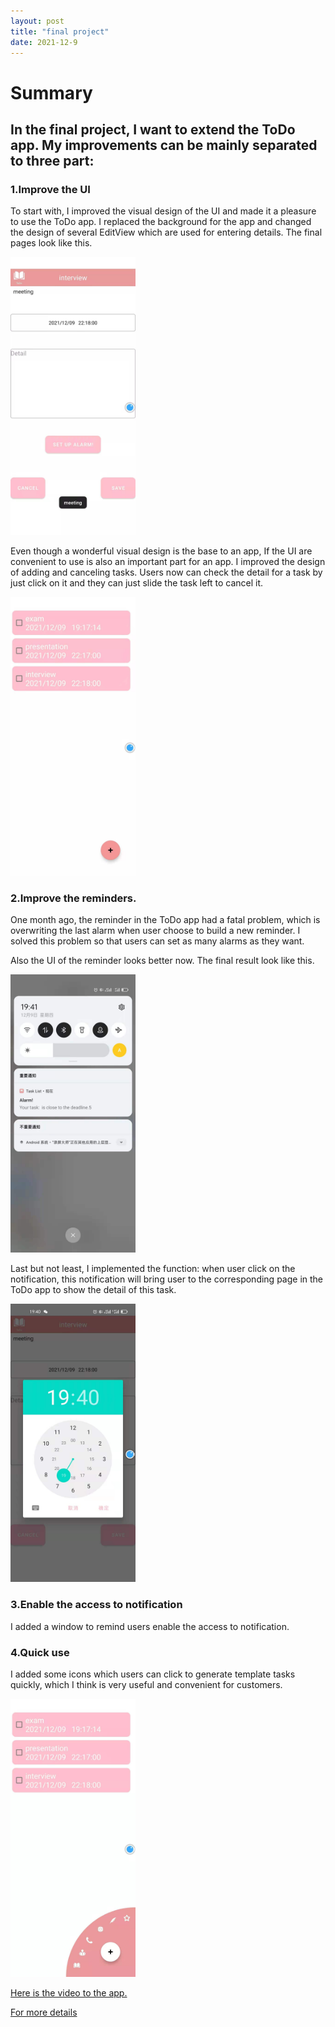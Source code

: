 ```yaml
---
layout: post
title: "final project"
date: 2021-12-9
---
```



# Summary


## In the final project, I want to extend the ToDo app. My improvements can be mainly separated to three part:

### 1.Improve the UI 

To start with, I improved the visual design of the UI and made it a pleasure to use the ToDo app. I replaced the background for the app and changed the design of several EditView which are used for entering details. The final pages look like this.

<img src="https://raw.githubusercontent.com/ColeFang/NeuCS5520_projects/ph-pages/images/final/detail.jpg" alt="drawing" width="200"/>

Even though a wonderful visual design is the base to an app, If the UI are convenient to use is also an important part for an app. I improved the design of adding and canceling tasks. Users now can check the detail for a task by just click on it and they can just slide the task left to cancel it. 

<img src="https://raw.githubusercontent.com/ColeFang/NeuCS5520_projects/ph-pages/images/final/list.jpg" alt="drawing" width="200"/>

### 2.Improve the reminders.

One month ago, the reminder in the ToDo app had a fatal problem, which is overwriting the last alarm when user choose to build a new reminder. I solved this problem so that users can set as many alarms as they want. 

Also the UI of the reminder looks better now. The final result look like this.

<img src="https://raw.githubusercontent.com/ColeFang/NeuCS5520_projects/ph-pages/images/final/notice.jpg" alt="drawing" width="200"/>

Last but not least, I implemented the function: when user click on the notification, this notification will bring user to the corresponding page in the ToDo app to show the detail of this task.

<img src="https://raw.githubusercontent.com/ColeFang/NeuCS5520_projects/ph-pages/images/final/alarm.jpg" alt="drawing" width="200"/>

### 3.Enable the access to notification
I added a window to remind users enable the access to notification.

### 4.Quick use  
I added some icons which users can click to generate template tasks quickly, which I think is very useful and convenient for customers.

<img src="https://raw.githubusercontent.com/ColeFang/NeuCS5520_projects/ph-pages/images/final/add.jpg" alt="drawing" width="200"/>


[Here is the video to the app.](https://github.com/ColeFang/NeuCS5520_projects/ph-pages/images/final/video.mp4)

[For more details](https://github.com/ColeFang/cs5520projects/tree/main/TodoApp)
